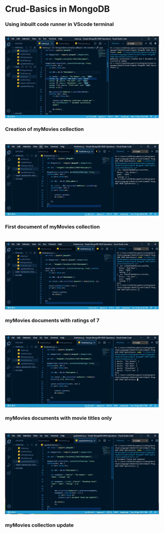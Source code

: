 # Crud-Basics in MongoDB 
### Using inbuilt code runner in VScode terminal 
##
##
![Creation of myMovies collection](images/interns_(myMovies_collection_creation).JPG)
### Creation of myMovies collection
#
![First document of myMovies collection](images/findInterns_(myMovies_collection_of_first_document).JPG)
### First document of myMovies collection
#
![myMovies documents with ratings of 7](images/findInterns_(myMovies_collection_with_ratings_of_7).JPG)
### myMovies documents with ratings of 7
#
![myMovies documents with movie titles only](images/findInterns(myMovies_collection_of_movie_titles_only).JPG)
### myMovies documents with movie titles only
#
![myMovies collection update](images/updateInterns_(update_of_movie_document).JPG)
### myMovies collection update
#
